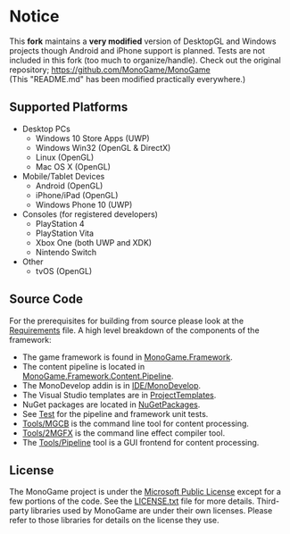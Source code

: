 # Notice
This **fork** maintains a **very modified** version of DesktopGL and Windows projects though Android and iPhone support is planned.
Tests are not included in this fork (too much to organize/handle).
Check out the original repository; https://github.com/MonoGame/MonoGame <br />
(This "README.md" has been modified practically everywhere.)


## Supported Platforms
 * Desktop PCs
   * Windows 10 Store Apps (UWP)
   * Windows Win32 (OpenGL & DirectX)
   * Linux (OpenGL)
   * Mac OS X (OpenGL)
 * Mobile/Tablet Devices
   * Android (OpenGL)
   * iPhone/iPad (OpenGL)
   * Windows Phone 10 (UWP)
 * Consoles (for registered developers)
   * PlayStation 4
   * PlayStation Vita
   * Xbox One (both UWP and XDK)
   * Nintendo Switch
 * Other
   * tvOS (OpenGL)


## Source Code
For the prerequisites for building from source please look at the [Requirements](REQUIREMENTS.md) file.
A high level breakdown of the components of the framework:
 * The game framework is found in [MonoGame.Framework](MonoGame.Framework).
 * The content pipeline is located in [MonoGame.Framework.Content.Pipeline](MonoGame.Framework.Content.Pipeline).
 * The MonoDevelop addin is in [IDE/MonoDevelop](IDE/MonoDevelop).
 * The Visual Studio templates are in [ProjectTemplates](ProjectTemplates).
 * NuGet packages are located in [NuGetPackages](NuGetPackages).
 * See [Test](Test) for the pipeline and framework unit tests.
 * [Tools/MGCB](Tools/MGCB) is the command line tool for content processing.
 * [Tools/2MGFX](Tools/2MGFX) is the command line effect compiler tool.
 * The [Tools/Pipeline](Tools/Pipeline) tool is a GUI frontend for content processing.


## License
The MonoGame project is under the [Microsoft Public License](https://opensource.org/licenses/MS-PL) except for a few portions of the code.
See the [LICENSE.txt](LICENSE.txt) file for more details.
Third-party libraries used by MonoGame are under their own licenses.
Please refer to those libraries for details on the license they use.
